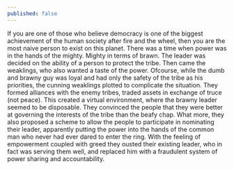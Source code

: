 ```yaml
---
published: false
---
```

If you are one of those who believe democracy is one of the biggest achievement of the human society after fire and the wheel, then you are the most naive person to exist on this planet.
There was a time when power was in the hands of the mighty. Mighty in terms of brawn. The leader was decided on the ability of a person to protect the tribe.
Then came the weaklings, who also wanted a taste of the power. Ofcourse, while the dumb and brawny guy was loyal and had only the safety of the tribe as his priorities, the cunning weaklings plotted to complicate the situation. They formed alliances with the enemy tribes, traded assets in exchange of truce (not peace). This created a virtual environment, where the brawny leader seemed to be disposable. They convinced the people that they were better at governing the interests of the tribe than the beafy chap. What more, they also proposed a scheme to allow the people to participate in nominating their leader, apparently putting the power into the hands of the common man who never had ever dared to enter the ring.
With the feeling of empowerment coupled with greed they ousted their existing leader, who in fact was serving them well, and replaced him with a fraudulent system of power sharing and accountability.
